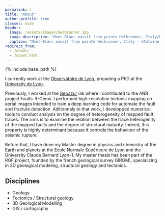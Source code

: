 ```yaml
---
permalink: /
title: "About"
author_profile: true
classes: wide
header:
  image: /assets/images/helbronner.jpg
  image_description: "Mont-Blanc massif from pointe Helbronner, Italy/France"
  caption: "Mont-Blanc massif from pointe Helbronner, Italy - ©Antoine Mercier"
redirect_from: 
  - /about/
  - /about.html
---
```

{% include base_path %}

I currently work at the [Observatoire de Lyon](https://observatoire.univ-lyon1.fr/), preparing a PhD at the [University de Lyon](https://www.univ-lyon1.fr/). 

Previously, I worked at the [Geoazur](https://geoazur.oca.eu/fr/acc-geoazur) lab where I contributed to the ANR project Faults-R-Gems. I performed high-resolution tectonic mapping on aerial images intended to train a deep learning code for automate the fault and fracture detection. Aditionnaly to that work, I developped numerical tools to conduct analysis on the degree of heterogeneity of mapped fault traces. The aims is to examine the relation between the trace heterogenity of the mapped faults and the degree of structural maturity. Indeed, this property is highly determinant because it controls the behaviour of the seismic rupture. 

Before that, I have done my Master degree in physics and chemistry of the Earth and planets at the Ecole Normale Supérieure de Lyon and the University Claude Bernard Lyon-1. My master thesis has been part of the RGF project, founded by the french geological survey (BRGM), specializing in 3D geological modeling, structural geology and tectonics.

## Disciplines ##
* Geology
* Tectonics / Structural geology
* 3D Geological Modelling
* GIS / cartography
